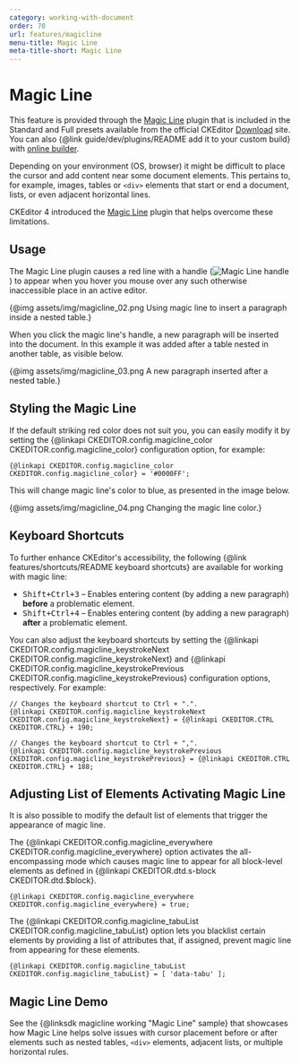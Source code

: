 ```yaml
---
category: working-with-document
order: 70
url: features/magicline
menu-title: Magic Line
meta-title-short: Magic Line
---
```

<!--
Copyright (c) 2003-2020, CKSource - Frederico Knabben. All rights reserved.
For licensing, see LICENSE.md.
-->

# Magic Line

<info-box info="">
    This feature is provided through the <a href="https://ckeditor.com/cke4/addon/magicline">Magic Line</a> plugin that is included in the Standard and Full presets available from the official CKEditor <a href="https://ckeditor.com/ckeditor-4/download/">Download</a> site. You can also {@link guide/dev/plugins/README add it to your custom build} with <a href="https://ckeditor.com/cke4/builder">online builder</a>.
</info-box>

Depending on your environment (OS, browser) it might be difficult to place the cursor and add content near some document elements. This pertains to, for example, images, tables or `<div>` elements that start or end a document, lists, or even adjacent horizontal lines.

CKEditor 4 introduced the [Magic Line](https://ckeditor.com/cke4/addon/magicline) plugin that helps overcome these limitations.

## Usage

The Magic Line plugin causes a red line with a handle (<img class="inline" src="%BASE_PATH%/assets/img/magicline_01.png" alt="Magic Line handle">) to appear when you hover you mouse over any such otherwise inaccessible place in an active editor.

{@img assets/img/magicline_02.png Using magic line to insert a paragraph inside a nested table.}

When you click the magic line's handle, a new paragraph will be inserted into the document. In this example it was added after a table nested in another table, as visible below.

{@img assets/img/magicline_03.png A new paragraph inserted after a nested table.}

## Styling the Magic Line

If the default striking red color does not suit you, you can easily modify it by setting the {@linkapi CKEDITOR.config.magicline_color CKEDITOR.config.magicline_color} configuration option, for example:

    {@linkapi CKEDITOR.config.magicline_color CKEDITOR.config.magicline_color} = '#0000FF';

This will change magic line's color to blue, as presented in the image below.

{@img assets/img/magicline_04.png Changing the magic line color.}

## Keyboard Shortcuts

To further enhance CKEditor's accessibility, the following {@link features/shortcuts/README keyboard shortcuts} are available for working with magic line:

* <kbd>Shift+Ctrl+3</kbd> &ndash; Enables entering content (by adding a new paragraph) **before** a problematic element.
* <kbd>Shift+Ctrl+4</kbd> &ndash; Enables entering content (by adding a new paragraph) **after** a problematic element.

You can also adjust the keyboard shortcuts by setting the {@linkapi CKEDITOR.config.magicline_keystrokeNext CKEDITOR.config.magicline_keystrokeNext} and {@linkapi CKEDITOR.config.magicline_keystrokePrevious CKEDITOR.config.magicline_keystrokePrevious} configuration options, respectively. For example:

    // Changes the keyboard shortcut to Ctrl + ".".
    {@linkapi CKEDITOR.config.magicline_keystrokeNext CKEDITOR.config.magicline_keystrokeNext} = {@linkapi CKEDITOR.CTRL CKEDITOR.CTRL} + 190;

    // Changes the keyboard shortcut to Ctrl + ",".
    {@linkapi CKEDITOR.config.magicline_keystrokePrevious CKEDITOR.config.magicline_keystrokePrevious} = {@linkapi CKEDITOR.CTRL CKEDITOR.CTRL} + 188;

## Adjusting List of Elements Activating Magic Line

It is also possible to modify the default list of elements that trigger the appearance of magic line.

The {@linkapi CKEDITOR.config.magicline_everywhere CKEDITOR.config.magicline_everywhere} option activates the all-encompassing mode which causes magic line to appear for all block-level elements as defined in {@linkapi CKEDITOR.dtd.s-block CKEDITOR.dtd.$block}.

    {@linkapi CKEDITOR.config.magicline_everywhere CKEDITOR.config.magicline_everywhere} = true;

The {@linkapi CKEDITOR.config.magicline_tabuList CKEDITOR.config.magicline_tabuList} option lets you blacklist certain elements by providing a list of attributes that, if assigned, prevent magic line from appearing for these elements.

    {@linkapi CKEDITOR.config.magicline_tabuList CKEDITOR.config.magicline_tabuList} = [ 'data-tabu' ];

## Magic Line Demo

See the {@linksdk magicline working "Magic Line" sample} that showcases how Magic Line helps solve issues with cursor placement before or after elements such as nested tables, `<div>` elements, adjacent lists, or multiple horizontal rules.
